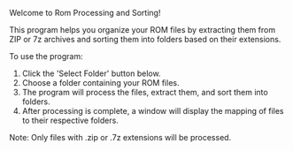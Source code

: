 Welcome to Rom Processing and Sorting!

This program helps you organize your ROM files by extracting them from ZIP or 7z archives and sorting them into folders based on their extensions.

To use the program:
1. Click the 'Select Folder' button below.
2. Choose a folder containing your ROM files.
3. The program will process the files, extract them, and sort them into folders.
4. After processing is complete, a window will display the mapping of files to their respective folders.

Note: Only files with .zip or .7z extensions will be processed.
